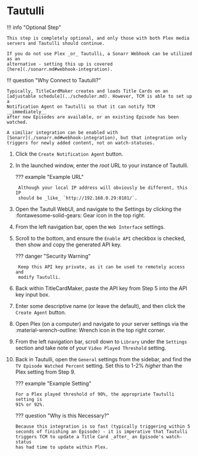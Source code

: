 # Tautulli

!!! info "Optional Step"

    This step is completely optional, and only those with both Plex media
    servers and Tautulli should continue.

    If you do not use Plex _or_ Tautulli, a Sonarr Webhook can be utilized as an
    alternative - setting this up is covered
    [here](./sonarr.md#webhook-integration).

!!! question "Why Connect to Tautulli?"

    Typically, TitleCardMaker creates and loads Title Cards on an
    [adjustable schedule](../scheduler.md). However, TCM is able to set up a
    Notification Agent on Tautulli so that it can notify TCM __immediately__
    after new Episodes are available, or an existing Episode has been watched.

    A similiar integration can be enabled with
    [Sonarr](./sonarr.md#webhook-integration), but that integration only
    triggers for newly added content, not on watch-statuses.

1. Click the `Create Notification Agent` button.
2. In the launched window, enter the _root_ URL to your instance of Tautulli.

    ??? example "Example URL"

        Although your local IP address will obviously be different, this IP
        should be _like_ `http://192.168.0.29:8181/`.

3. Open the Tautull WebUI, and navigate to the Settings by clicking the 
:fontawesome-solid-gears: Gear icon in the top right.
4. From the left navigation bar, open the `Web Interface` settings.
5. Scroll to the bottom, and ensure the `Enable API` checkbox is checked, then
show and copy the generated API key.

    ??? danger "Security Warning"

        Keep this API key private, as it can be used to remotely access and
        modify Tautulli.

6. Back within TitleCardMaker, paste the API key from Step 5 into the API key
input box.
7. Enter some descriptive name (or leave the default), and then click the
`Create Agent` button.
8. Open Plex (on a computer) and navigate to your server settings via the
:material-wrench-outline: Wrench icon in the top right corner.
9. From the left navigation bar, scroll down to `Library` under the `Settings`
section and take note of your `Video Played Threshold` setting.
10. Back in Tautulli, open the `General` settings from the sidebar, and find the
`TV Episode Watched Percent` setting. Set this to 1-2% _higher_ than the Plex
setting from Step 9.

    ??? example "Example Setting"

        For a Plex played threshold of 90%, the appropriate Tautulli setting is
        91% or 92%.

    ??? question "Why is this Necessary?"
    
        Because this integration is so fast (typically triggering within 5
        seconds of finishing an Episode) - it is imperative that Tautulli
        triggers TCM to update a Title Card _after_ an Episode's watch-status
        has had time to update within Plex.